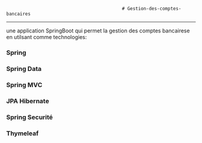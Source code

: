                                                # Gestion-des-comptes-bancaires
__________________________________________________________________________________________________________________________

 une application SpringBoot qui permet la gestion des comptes bancairese en utilsant comme technologies:
 ### Spring
 ### Spring Data
 ### Spring MVC
 ### JPA Hibernate
 ### Spring Securité
 ### Thymeleaf
